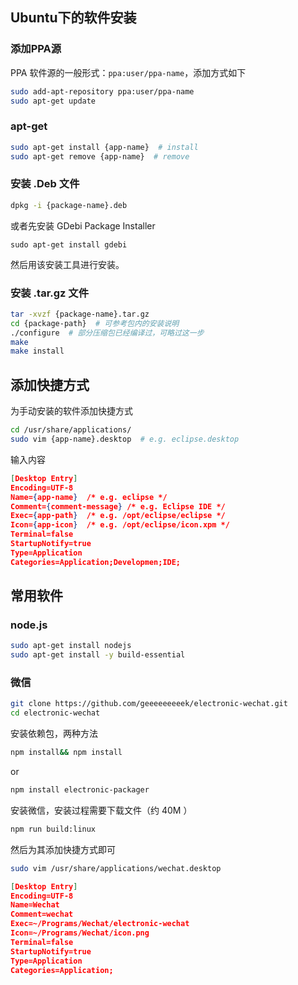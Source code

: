 ## Ubuntu下的软件安装

### 添加PPA源
PPA 软件源的一般形式：`ppa:user/ppa-name`，添加方式如下

``` bash
sudo add-apt-repository ppa:user/ppa-name
sudo apt-get update
```

### apt-get
``` bash
sudo apt-get install {app-name}  # install
sudo apt-get remove {app-name}  # remove
```

### 安装 .Deb 文件
``` bash
dpkg -i {package-name}.deb
```

或者先安装 GDebi Package Installer
```
sudo apt-get install gdebi
```
然后用该安装工具进行安装。

### 安装 .tar.gz 文件
``` bash
tar -xvzf {package-name}.tar.gz
cd {package-path}  # 可参考包内的安装说明
./configure  # 部分压缩包已经编译过，可略过这一步
make
make install
```

## 添加快捷方式

为手动安装的软件添加快捷方式

``` bash
cd /usr/share/applications/
sudo vim {app-name}.desktop  # e.g. eclipse.desktop
```

输入内容
``` json
[Desktop Entry]
Encoding=UTF-8
Name={app-name}  /* e.g. eclipse */
Comment={comment-message} /* e.g. Eclipse IDE */
Exec={app-path}  /* e.g. /opt/eclipse/eclipse */
Icon={app-icon}  /* e.g. /opt/eclipse/icon.xpm */
Terminal=false  
StartupNotify=true  
Type=Application  
Categories=Application;Developmen;IDE;
```


## 常用软件

### node.js

``` bash
sudo apt-get install nodejs
sudo apt-get install -y build-essential
```

### 微信

``` bash
git clone https://github.com/geeeeeeeeek/electronic-wechat.git
cd electronic-wechat
```

安装依赖包，两种方法
``` bash
npm install&& npm install
```
or
``` bash
npm install electronic-packager
```

安装微信，安装过程需要下载文件（约 40M ）
``` bash
npm run build:linux
```
然后为其添加快捷方式即可

``` bash
sudo vim /usr/share/applications/wechat.desktop
```

``` json
[Desktop Entry]
Encoding=UTF-8
Name=Wechat
Comment=wechat
Exec=~/Programs/Wechat/electronic-wechat
Icon=~/Programs/Wechat/icon.png
Terminal=false  
StartupNotify=true  
Type=Application  
Categories=Application;
```
